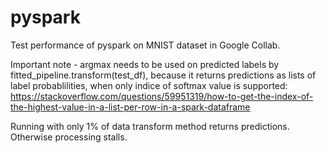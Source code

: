 # pyspark
Test performance of pyspark on MNIST dataset in Google Collab.

Important note - argmax needs to be used on predicted labels by fitted_pipeline.transform(test_df), because it returns predictions as lists of label probablilities, when only indice of softmax value is supported:
https://stackoverflow.com/questions/59951319/how-to-get-the-index-of-the-highest-value-in-a-list-per-row-in-a-spark-dataframe

Running with only 1% of data transform method returns predictions. Otherwise processing stalls.

